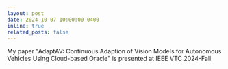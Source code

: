 ```yaml
---
layout: post
date: 2024-10-07 10:00:00-0400
inline: true
related_posts: false
---
```


My paper "AdaptAV: Continuous Adaption of Vision Models for Autonomous Vehicles Using Cloud-based Oracle" is presented at IEEE VTC 2024-Fall.
